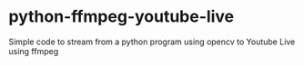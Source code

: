 # python-ffmpeg-youtube-live
Simple code to stream from a python program using opencv to Youtube Live using ffmpeg 
